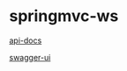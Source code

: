 # springmvc-ws

[api-docs](http://localhost:8080/mobile-app-ws/v2/api-docs)

[swagger-ui](http://localhost:8080/mobile-app-ws/swagger-ui.html)
